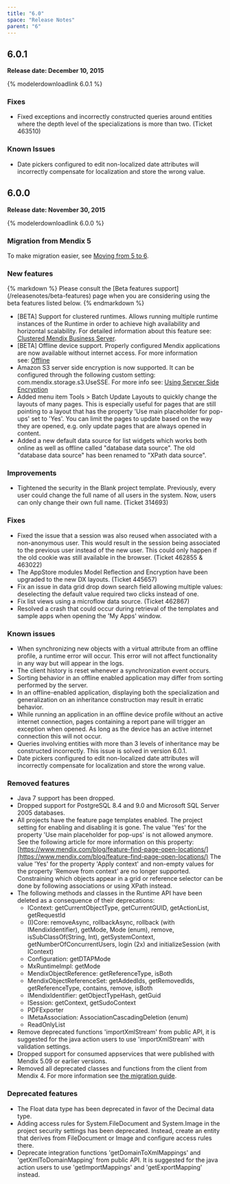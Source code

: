 ```yaml
---
title: "6.0"
space: "Release Notes"
parent: "6"
---
```


## 6.0.1

**Release date: December 10, 2015**

{% modelerdownloadlink 6.0.1 %}

### Fixes

*   Fixed exceptions and incorrectly constructed queries around entities where the depth level of the specializations is more than two. (Ticket 463510)

### Known Issues

*   Date pickers configured to edit non-localized date attributes will incorrectly compensate for localization and store the wrong value.

## 6.0.0

**Release date: November 30, 2015**

{% modelerdownloadlink 6.0.0 %}

### Migration from Mendix 5

To make migration easier, see [Moving from 5 to 6](/refguide6/moving-from-5-to-6).

### New features

<div class="alert alert-info">{% markdown %}
Please consult the [Beta features support](/releasenotes/beta-features) page when you are considering using the beta features listed below.
{% endmarkdown %}</div>

*   [BETA] Support for clustered runtimes. Allows running multiple runtime instances of the Runtime in order to achieve high availability and horizontal scalability. For detailed information about this feature see: [Clustered Mendix Business Server](/refguide6/clustered-mendix-runtime).
*   [BETA] Offline device support. Properly configured Mendix applications are now available without internet access. For more information see: [Offline](/refguide6/offline)
*   Amazon S3 server side encryption is now supported. It can be configured through the following custom setting: com.mendix.storage.s3.UseSSE. For more info see: [Using Servcer Side Encryption](http://docs.aws.amazon.com/AmazonS3/latest/dev/UsingServerSideEncryption.html)
*   Added menu item Tools > Batch Update Layouts to quickly change the layouts of many pages. This is especially useful for pages that are still pointing to a layout that has the property 'Use main placeholder for pop-ups' set to 'Yes'. You can limit the pages to update based on the way they are opened, e.g. only update pages that are always opened in content.
*   Added a new default data source for list widgets which works both online as well as offline called "database data source". The old "database data source" has been renamed to "XPath data source".

### Improvements

*   Tightened the security in the Blank project template. Previously, every user could change the full name of all users in the system. Now, users can only change their own full name. (Ticket 314693)

### Fixes

*   Fixed the issue that a session was also reused when associated with a non-anonymous user. This would result in the session being associated to the previous user instead of the new user. This could only happen if the old cookie was still available in the browser. (Ticket 462855 & 463022)
*   The AppStore modules Model Reflection and Encryption have been upgraded to the new DX layouts. (Ticket 445657)
*   Fix an issue in data grid drop down search field allowing multiple values: deselecting the default value required two clicks instead of one.
*   Fix list views using a microflow data source. (Ticket 462867)
*   Resolved a crash that could occur during retrieval of the templates and sample apps when opening the 'My Apps' window.

### Known issues

*   When synchronizing new objects with a virtual attribute from an offline profile, a runtime error will occur. This error will not affect functionality in any way but will appear in the logs.
*   The client history is reset whenever a synchronization event occurs.
*   Sorting behavior in an offline enabled application may differ from sorting performed by the server.
*   In an offline-enabled application, displaying both the specialization and generalization on an inheritance construction may result in erratic behavior.
*   While running an application in an offline device profile without an active internet connection, pages containing a report pane will trigger an exception when opened. As long as the device has an active internet connection this will not occur. 
*   Queries involving entities with more than 3 levels of inheritance may be constructed incorrectly. This issue is solved in version 6.0.1.
*   Date pickers configured to edit non-localized date attributes will incorrectly compensate for localization and store the wrong value. 

### Removed features

*   Java 7 support has been dropped.
*   Dropped support for PostgreSQL 8.4 and 9.0 and Microsoft SQL Server 2005 databases.
*   All projects have the feature page templates enabled. The project setting for enabling and disabling it is gone. The value 'Yes' for the property 'Use main placeholder for pop-ups' is not allowed anymore. See the following article for more information on this property: [https://www.mendix.com/blog/feature-find-page-open-locations/](https://www.mendix.com/blog/feature-find-page-open-locations/) The value 'Yes' for the property 'Apply context' and non-empty values for the property 'Remove from context' are no longer supported. Constraining which objects appear in a grid or reference selector can be done by following associations or using XPath instead.
*   The following methods and classes in the Runtime API have been deleted as a consequence of their deprecations:
    *   IContext: getCurrentObjectType, getCurrentGUID, getActionList, getRequestId
    *   (I)Core: removeAsync, rollbackAsync, rollback (with IMendixIdentifier), getMode, Mode (enum), remove, isSubClassOf(String, Int), getSystemContext, getNumberOfConcurrentUsers, login (2x) and initializeSession (with IContext)
    *   Configuration: getDTAPMode
    *   MxRuntimeImpl: getMode
    *   MendixObjectReference: getReferenceType, isBoth
    *   MendixObjectReferenceSet: getAddedIds, getRemovedIds, getReferenceType, contains, remove, isBoth
    *   IMendixIdentifier: getObjectTypeHash, getGuid
    *   ISession: getContext, getSudoContext
    *   PDFExporter
    *   IMetaAssociation: AssociationCascadingDeletion (enum)
    *   ReadOnlyList
*   Remove deprecated functions 'importXmlStream' from public API, it is suggested for the java action users to use 'importXmlStream' with validation settings.
*   Dropped support for consumed appservices that were published with Mendix 5.09 or earlier versions.
*   Removed all deprecated classes and functions from the client from Mendix 4\. For more information see [the migration guide](/refguide6/moving-from-5-to-6#removed-deprecated-functionality).

### Deprecated features

*   The Float data type has been deprecated in favor of the Decimal data type.
*   Adding access rules for System.FileDocument and System.Image in the project security settings has been deprecated. Instead, create an entity that derives from FileDocument or Image and configure access rules there.
*   Deprecate integration functions 'getDomainToXmlMappings' and 'getXmlToDomainMapping' from public API. It is suggested for the java action users to use 'getImportMappings' and 'getExportMapping' instead.
